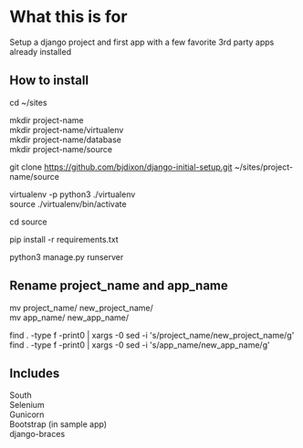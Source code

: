 What this is for
================

Setup a django project and first app with a few favorite 3rd party apps already installed

How to install
--------------

cd ~/sites  

mkdir project-name  
mkdir project-name/virtualenv  
mkdir project-name/database  
mkdir project-name/source  

git clone https://github.com/bjdixon/django-initial-setup.git ~/sites/project-name/source

virtualenv -p python3 ./virtualenv  
source ./virtualenv/bin/activate

cd source

pip install -r requirements.txt

python3 manage.py runserver

Rename project_name and app_name  
-----------------------------------------------
mv project_name/ new_project_name/  
mv app_name/ new_app_name/  

find . -type f -print0 | xargs -0 sed -i 's/project_name/new_project_name/g'  
find . -type f -print0 | xargs -0 sed -i 's/app_name/new_app_name/g'  

Includes
--------

South  
Selenium  
Gunicorn  
Bootstrap (in sample app)  
django-braces

